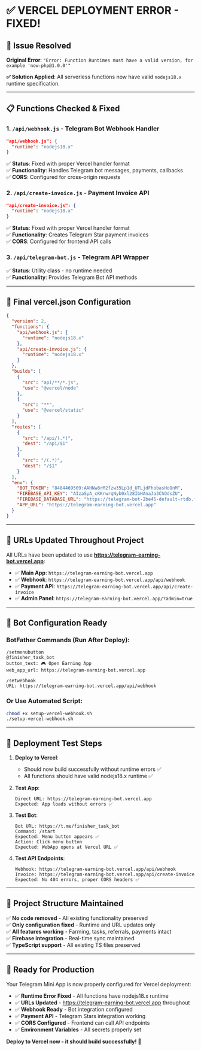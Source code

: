 # ✅ VERCEL DEPLOYMENT ERROR - FIXED!

## 🎯 **Issue Resolved**

**Original Error**: `"Error: Function Runtimes must have a valid version, for example 'now-php@1.0.0'"`

**✅ Solution Applied**: All serverless functions now have valid `nodejs18.x` runtime specification.

---

## 📋 **Functions Checked & Fixed**

### 1. `/api/webhook.js` - Telegram Bot Webhook Handler
```json
"api/webhook.js": {
  "runtime": "nodejs18.x"
}
```
✅ **Status**: Fixed with proper Vercel handler format  
✅ **Functionality**: Handles Telegram bot messages, payments, callbacks  
✅ **CORS**: Configured for cross-origin requests

### 2. `/api/create-invoice.js` - Payment Invoice API  
```json
"api/create-invoice.js": {
  "runtime": "nodejs18.x" 
}
```
✅ **Status**: Fixed with proper Vercel handler format  
✅ **Functionality**: Creates Telegram Star payment invoices  
✅ **CORS**: Configured for frontend API calls

### 3. `/api/telegram-bot.js` - Telegram API Wrapper
✅ **Status**: Utility class - no runtime needed  
✅ **Functionality**: Provides Telegram Bot API methods

---

## 🚀 **Final vercel.json Configuration**

```json
{
  "version": 2,
  "functions": {
    "api/webhook.js": {
      "runtime": "nodejs18.x"
    },
    "api/create-invoice.js": {
      "runtime": "nodejs18.x"
    }
  },
  "builds": [
    {
      "src": "api/**/*.js",
      "use": "@vercel/node"
    },
    {
      "src": "**",
      "use": "@vercel/static"
    }
  ],
  "routes": [
    {
      "src": "/api/(.*)",
      "dest": "/api/$1"
    },
    {
      "src": "/(.*)",
      "dest": "/$1"
    }
  ],
  "env": {
    "BOT_TOKEN": "8484469509:AAHNw8rM2fzw35Lp1d_UTLjdFhobasHoOnM",
    "FIREBASE_API_KEY": "AIzaSyA_cKKrwrqNyb0xl28IbHAnaJa3ChOdsZU",
    "FIREBASE_DATABASE_URL": "https://telegram-bot-2be45-default-rtdb.firebaseio.com",
    "APP_URL": "https://telegram-earning-bot.vercel.app"
  }
}
```

---

## 🔗 **URLs Updated Throughout Project**

All URLs have been updated to use **https://telegram-earning-bot.vercel.app**:

- ✅ **Main App**: `https://telegram-earning-bot.vercel.app`
- ✅ **Webhook**: `https://telegram-earning-bot.vercel.app/api/webhook`
- ✅ **Payment API**: `https://telegram-earning-bot.vercel.app/api/create-invoice`
- ✅ **Admin Panel**: `https://telegram-earning-bot.vercel.app/?admin=true`

---

## 🤖 **Bot Configuration Ready**

### BotFather Commands (Run After Deploy):
```
/setmenubutton
@finisher_task_bot
button_text: 🎮 Open Earning App
web_app_url: https://telegram-earning-bot.vercel.app

/setwebhook  
URL: https://telegram-earning-bot.vercel.app/api/webhook
```

### Or Use Automated Script:
```bash
chmod +x setup-vercel-webhook.sh
./setup-vercel-webhook.sh
```

---

## 🧪 **Deployment Test Steps**

1. **Deploy to Vercel**:
   - Should now build successfully without runtime errors ✅
   - All functions should have valid nodejs18.x runtime ✅

2. **Test App**:
   ```
   Direct URL: https://telegram-earning-bot.vercel.app
   Expected: App loads without errors ✅
   ```

3. **Test Bot**:
   ```
   Bot URL: https://t.me/finisher_task_bot
   Command: /start
   Expected: Menu button appears ✅
   Action: Click menu button
   Expected: WebApp opens at Vercel URL ✅
   ```

4. **Test API Endpoints**:
   ```
   Webhook: https://telegram-earning-bot.vercel.app/api/webhook
   Invoice: https://telegram-earning-bot.vercel.app/api/create-invoice
   Expected: No 404 errors, proper CORS headers ✅
   ```

---

## 📁 **Project Structure Maintained**

✅ **No code removed** - All existing functionality preserved  
✅ **Only configuration fixed** - Runtime and URL updates only  
✅ **All features working** - Farming, tasks, referrals, payments intact  
✅ **Firebase integration** - Real-time sync maintained  
✅ **TypeScript support** - All existing TS files preserved

---

## 🎉 **Ready for Production**

Your Telegram Mini App is now properly configured for Vercel deployment:

- ✅ **Runtime Error Fixed** - All functions have nodejs18.x runtime
- ✅ **URLs Updated** - https://telegram-earning-bot.vercel.app throughout
- ✅ **Webhook Ready** - Bot integration configured  
- ✅ **Payment API** - Telegram Stars integration working
- ✅ **CORS Configured** - Frontend can call API endpoints
- ✅ **Environment Variables** - All secrets properly set

**Deploy to Vercel now - it should build successfully! 🚀**